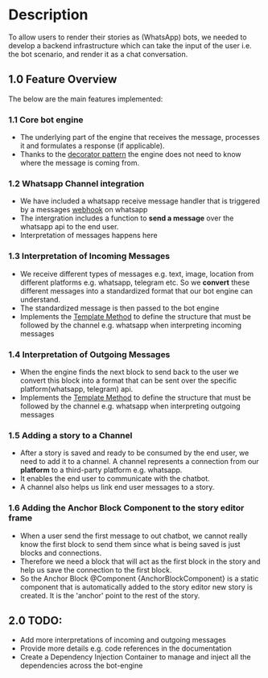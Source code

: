 # Description

To allow users to render their stories as (WhatsApp) bots, we needed to develop a backend infrastructure which can take the input of the user i.e. the bot scenario, and render it as a chat conversation. 

## 1.0 Feature Overview

The below are the main features implemented:

### 1.1 Core bot engine
- The underlying part of  the engine that receives the message, processes it and formulates a response (if applicable).
- Thanks to the [decorator pattern](https://refactoring.guru/design-patterns/decorator) the engine does not need to know where the message is coming from.

### 1.2 Whatsapp Channel integration
- We have included a whatsapp receive message handler that is triggered by a messages [webhook](https://developers.facebook.com/docs/whatsapp/cloud-api/guides/set-up-webhooks) on whatsapp
- The intergration includes a function to **send a message** over the whatsapp api to the end user.
- Interpretation of messages happens here

### 1.3 Interpretation of Incoming Messages
- We receive different types of messages e.g. text, image, location from different platforms e.g. whatsapp, telegram etc. So we **convert** these different messages into a standardized format that our bot engine can understand.
- The standardized message is then passed to the bot engine
- Implements the [Template Method](https://refactoring.guru/design-patterns/template-method) to define the structure that must be followed by the channel e.g. whatsapp when interpreting incoming messages

### 1.4 Interpretation of Outgoing Messages
- When the engine finds the next block to send back to the user we convert this block into a format that can be sent over the specific platform(whatsapp, telegram) api.
- Implements the [Template Method](https://refactoring.guru/design-patterns/template-method) to define the structure that must be followed by the channel e.g. whatsapp when interpreting outgoing messages

### 1.5 Adding a story to a Channel
- After a story is saved and ready to be consumed by the end user, we need to add it to a channel.  A channel represents a connection from our **platform** to a third-party platform e.g. whatsapp. 
- It enables the end user to communicate with the chatbot.
- A channel also helps us link end user messages to a story.

### 1.6 Adding the Anchor Block Component to the story editor frame

- When a user send the first message to out chatbot, we cannot really know the first block to send them since what is being saved is just blocks and connections.
- Therefore we need a block that will act as the first block in the story and help us save the  connection to the first block.
- So the Anchor Block @Component {AnchorBlockComponent} is a static component that is automatically added to the story editor new story is created. It is the 'anchor' point to the rest of the story.

## 2.0 TODO:
- Add more interpretations of incoming and outgoing messages
- Provide more details e.g. code references in the documentation
- Create a Dependency Injection Container to manage and inject all the dependencies across the bot-engine
